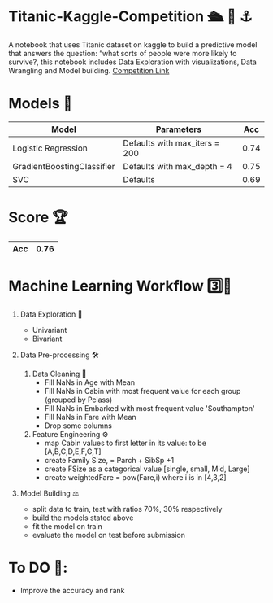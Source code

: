 # Titanic-Kaggle-Competition 🛳 🚢 ⚓️

A notebook that uses Titanic dataset on kaggle to build a predictive model that answers the question: “what sorts of people were more likely to survive?, this notebook includes Data Exploration with visualizations, Data Wrangling and Model building. [Competition Link](https://www.kaggle.com/c/titanic/overview)

# Models 🧮

| Model | Parameters | Acc|
| ------- | -------- | ----------|
| Logistic Regression | Defaults with max_iters = 200 | 0.74|
| GradientBoostingClassifier | Defaults with max_depth = 4 | 0.75|
|SVC | Defaults | 0.69|

# Score 🏆
| Acc     |     0.76|
|---------|---------|

# Machine Learning Workflow 3️⃣🔄
1. Data Exploration 🔎
    *  Univariant
    *  Bivariant
    
2.  Data Pre-processing 🛠
    1.  Data Cleaning 🚿
        * Fill NaNs in Age with Mean
        * Fill NaNs in Cabin with most frequent value for each group (grouped by Pclass)
        * Fill NaNs in Embarked with most frequent value 'Southampton'
        * Fill NaNs in Fare with Mean
        * Drop some columns
    2.  Feature Engineering ⚙️
        * map Cabin values to first letter in its value: to be [A,B,C,D,E,F,G,T]
        * create Family Size, = Parch + SibSp +1
        * create FSize as a categorical value [single, small, Mid, Large]
        * create weightedFare = pow(Fare,i) where i is in [4,3,2]
3.  Model Building ⚖️
    * split data to train, test with ratios 70%, 30% respectively
    * build the models stated above
    * fit the model on train
    * evaluate the model on test before submission
    
    
# To DO 📌:
  * Improve the accuracy and rank
